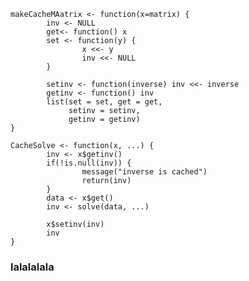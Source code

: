     makeCacheMAatrix <- function(x=matrix) {
            inv <- NULL
            get<- function() x
            set <- function(y) {
                    x <<- y
                    inv <<- NULL
            }
            
            setinv <- function(inverse) inv <<- inverse
            getinv <- function() inv
            list(set = set, get = get,
                 setinv = setinv,
                 getinv = getinv)
    }

    CacheSolve <- function(x, ...) {
            inv <- x$getinv()
            if(!is.null(inv)) {
                    message("inverse is cached")
                    return(inv)
            }
            data <- x$get()
            inv <- solve(data, ...)
            
            x$setinv(inv)
            inv
    }

### lalalalala 
    